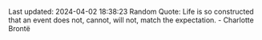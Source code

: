 Last updated: 2024-04-02 18:38:23
Random Quote: Life is so constructed that an event does not, cannot, will not, match the expectation. - Charlotte Brontë